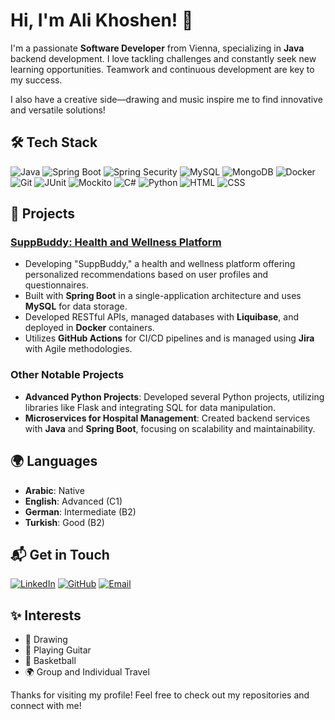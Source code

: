 # Hi, I'm Ali Khoshen! 👋

I'm a passionate **Software Developer** from Vienna, specializing in **Java** backend development. I love tackling challenges and constantly seek new learning opportunities. Teamwork and continuous development are key to my success. 

I also have a creative side—drawing and music inspire me to find innovative and versatile solutions!

## 🛠️ Tech Stack
![Java](https://img.shields.io/badge/Java-ED8B00?style=for-the-badge&logo=java&logoColor=white)
![Spring Boot](https://img.shields.io/badge/Spring%20Boot-6DB33F?style=for-the-badge&logo=spring-boot&logoColor=white)
![Spring Security](https://img.shields.io/badge/Spring%20Security-6DB33F?style=for-the-badge&logo=spring-security&logoColor=white)
![MySQL](https://img.shields.io/badge/MySQL-4479A1?style=for-the-badge&logo=mysql&logoColor=white)
![MongoDB](https://img.shields.io/badge/MongoDB-4EA94B?style=for-the-badge&logo=mongodb&logoColor=white)
![Docker](https://img.shields.io/badge/Docker-2496ED?style=for-the-badge&logo=docker&logoColor=white)
![Git](https://img.shields.io/badge/Git-F05032?style=for-the-badge&logo=git&logoColor=white)
![JUnit](https://img.shields.io/badge/JUnit-25A162?style=for-the-badge&logo=junit5&logoColor=white)
![Mockito](https://img.shields.io/badge/Mockito-25A162?style=for-the-badge&logo=mockito&logoColor=white)
![C#](https://img.shields.io/badge/C%23-239120?style=for-the-badge&logo=c-sharp&logoColor=white)
![Python](https://img.shields.io/badge/Python-3776AB?style=for-the-badge&logo=python&logoColor=white)
![HTML](https://img.shields.io/badge/HTML-E34F26?style=for-the-badge&logo=html5&logoColor=white)
![CSS](https://img.shields.io/badge/CSS-1572B6?style=for-the-badge&logo=css3&logoColor=white)


## 🚀 Projects
### [SuppBuddy: Health and Wellness Platform](https://github.com/Alikhoshen/SuppBuddy)
- Developing "SuppBuddy," a health and wellness platform offering personalized recommendations based on user profiles and questionnaires.
- Built with **Spring Boot** in a single-application architecture and uses **MySQL** for data storage.
- Developed RESTful APIs, managed databases with **Liquibase**, and deployed in **Docker** containers.
- Utilizes **GitHub Actions** for CI/CD pipelines and is managed using **Jira** with Agile methodologies.

### Other Notable Projects
- **Advanced Python Projects**: Developed several Python projects, utilizing libraries like Flask and integrating SQL for data manipulation.
- **Microservices for Hospital Management**: Created backend services with **Java** and **Spring Boot**, focusing on scalability and maintainability.

## 🌍 Languages
- **Arabic**: Native
- **English**: Advanced (C1)
- **German**: Intermediate (B2)
- **Turkish**: Good (B2)


## 📬 Get in Touch
[![LinkedIn](https://img.shields.io/badge/LinkedIn-0077B5?style=for-the-badge&logo=linkedin&logoColor=white)](https://www.linkedin.com/in/ali-khoshen/)
[![GitHub](https://img.shields.io/badge/GitHub-181717?style=for-the-badge&logo=github&logoColor=white)](https://github.com/Alikhoshen)
[![Email](https://img.shields.io/badge/Email-D14836?style=for-the-badge&logo=gmail&logoColor=white)](mailto:ali.170403@hotmail.com)

## ✨ Interests
- 🎨 Drawing
- 🎸 Playing Guitar
- 🏀 Basketball
- 🌍 Group and Individual Travel

Thanks for visiting my profile! Feel free to check out my repositories and connect with me!

